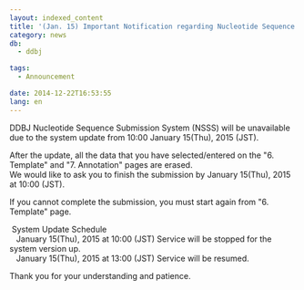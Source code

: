 ```yaml
---
layout: indexed_content
title: '(Jan. 15) Important Notification regarding Nucleotide Sequence Submission System (NSSS)'
category: news
db:
  - ddbj

tags:
  - Announcement

date: 2014-12-22T16:53:55
lang: en
---
```


<p>DDBJ Nucleotide Sequence Submission System (NSSS) will be unavailable due to the system update from 10:00 January 15(Thu), 2015 (JST).</p>

<p>After the update, all the data that you have selected/entered on the "6. Template" and "7. Annotation" pages are erased.<br><span class="font-bold">We would like to ask you to finish the submission by January 15(Thu), 2015 at 10:00 (JST).</span></p>

<p>If you cannot complete the submission, you must start again from "6. Template" page.</p>

<p><span class="icon_square"> System Update Schedule</span><br>   January 15(Thu), 2015 at 10:00 (JST) Service will be stopped for the system version up.<br>   January 15(Thu), 2015 at 13:00 (JST) Service will be resumed.</p>

<p>Thank you for your understanding and patience.</p>
